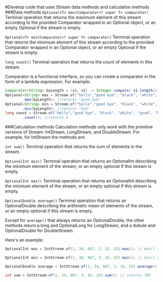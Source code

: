 #Develop code that uses Stream data methods and calculation methods
###Data methods
````Optional<T>	max(Comparator<? super T> comparator)````
Terminal operation that returns the maximum element of this stream according to the provided Comparator wrapped in an Optional object, or an empty Optional if the stream is empty.

````Optional<T>	min(Comparator<? super T> comparator)````
Terminal operation that returns the minimum element of this stream according to the provided Comparator wrapped in an Optional object, or an empty Optional if the stream is empty.

````long count()````
Terminal operation that returns the count of elements in this stream.

Comparator is a functional interface, so you can create a comparator in the form of a lambda expression. For example:
````java
Comparator<String> byLength = (s1, s2) -> Integer.compare( s1.length(), s2.length());
Optional<String> max = Stream.of("hello","good bye", "black", "white", "good", "bad")
        .max(byLength); //returns "good bye"
Optional<String> min = Stream.of("hello","good bye", "black", "white", "good", "bad")
        .min(byLength); //returns "bad"
long count = Stream.of("hello","good bye", "black", "white", "good", "bad")
        .count(); //returns 6
````

###Calculation methods
Calculation methods only work with the primitive versions of Stream: IntStream, LongStream, and DoubleStream. For example, for IntStream the methods are:

`int sum()`
Terminal operation that returns the sum of elements in the stream.

`OptionalInt min()`
Terminal operation that returns an OptionalInt describing the minimum element of the stream, or an empty optional if this stream is empty.

`OptionalInt max()`
Terminal operation that returns an OptionalInt describing the minimum element of the stream, or an empty optional if this stream is empty.

`OptionalDouble average()`
Terminal operation that returns an OptionalDouble describing the arithmetic mean of elements of the stream, or an empty optional if this stream is empty.

Except for `average()` that always returns an OptionalDouble, the other methods return a long and OptionalLong for LongStream, and a dobule and OptionalDouble for DoubleStream.

Here's an example:
````java
OptionalInt max = IntStream.of(1, 34, 667, 3, 32, 23).max(); // max() returns 667

OptionalInt min = IntStream.of(1, 34, 667, 3, 32, 23).min(); // min() returns 1

OptionalDouble average = IntStream.of(1, 34, 667, 3, 32, 23).average(); // returns 126.66

int sum = IntStream.of(1, 34, 667, 3, 32, 23).sum(); // returns 760
````
